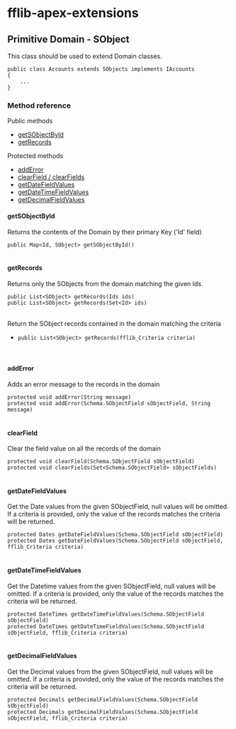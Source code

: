 # fflib-apex-extensions

## Primitive Domain - SObject 
This class should be used to extend Domain classes.

```apex
public class Accounts extends SObjects implements IAccounts
{
    ...
}
```

### Method reference

Public methods

- [getSObjectById](#getSObjectById)
- [getRecords](#getRecords)


Protected methods
- [addError](#adderror)
- [clearField / clearFields](#clearField)
- [getDateFieldValues](#getDateFieldValues)
- [getDateTimeFieldValues](#getDateTimeFieldValues)
- [getDecimalFieldValues](#getDecimalFieldValues)


#### getSObjectById 
Returns the contents of the Domain by their primary Key ('Id' field)

`public Map<Id, SObject> getSObjectById()`
<br/><br/>

#### getRecords  
Returns only the SObjects from the domain matching the given Ids.

`public List<SObject> getRecords(Ids ids)`<br/>
`public List<SObject> getRecords(Set<Id> ids)`<br/>
<br/>

   
Return the SObject records contained in the domain matching the criteria

- `public List<SObject> getRecords(fflib_Criteria criteria)`<br/>
<br/><br/>


#### addError
Adds an error message to the records in the domain

`protected void addError(String message)`<br/>
`protected void addError(Schema.SObjectField sObjectField, String message)`
<br/><br/>

#### clearField
Clear the field value on all the records of the domain

`protected void clearField(Schema.SObjectField sObjectField)`<br/>
`protected void clearFields(Set<Schema.SObjectField> sObjectFields)`
<br/><br/>

#### getDateFieldValues
Get the Date values from the given SObjectField, null values will be omitted.
If a criteria is provided, only the value of the records matches the criteria will be returned.  

`protected Dates getDateFieldValues(Schema.SObjectField sObjectField)`<br/>
`protected Dates getDateFieldValues(Schema.SObjectField sObjectField, fflib_Criteria criteria)`
<br/><br/>

#### getDateTimeFieldValues
Get the Datetime values from the given SObjectField, null values will be omitted.
If a criteria is provided, only the value of the records matches the criteria will be returned.  

`protected DateTimes getDateTimeFieldValues(Schema.SObjectField sObjectField)`<br/>
`protected DateTimes getDateTimeFieldValues(Schema.SObjectField sObjectField, fflib_Criteria criteria)`
<br/><br/>

#### getDecimalFieldValues	
Get the Decimal values from the given SObjectField, null values will be omitted.
If a criteria is provided, only the value of the records matches the criteria will be returned.  

`protected Decimals getDecimalFieldValues(Schema.SObjectField sObjectField)`<br/>
`protected Decimals getDecimalFieldValues(Schema.SObjectField sObjectField, fflib_Criteria criteria)`
